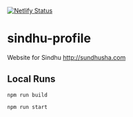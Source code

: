 [![Netlify Status](https://api.netlify.com/api/v1/badges/e6e49b13-f092-43a2-9f71-fce3daab7779/deploy-status)](https://app.netlify.com/sites/sindhusha/deploys)
# sindhu-profile
Website for Sindhu
http://sundhusha.com
## Local Runs
`npm run build`

`npm run start`
